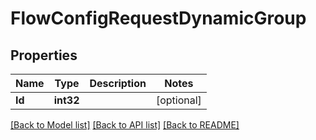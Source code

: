 # FlowConfigRequestDynamicGroup

## Properties

Name | Type | Description | Notes
------------ | ------------- | ------------- | -------------
**Id** | **int32** |  | [optional] 

[[Back to Model list]](../README.md#documentation-for-models) [[Back to API list]](../README.md#documentation-for-api-endpoints) [[Back to README]](../README.md)



